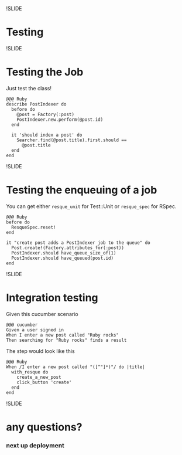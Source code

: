 !SLIDE
# Testing

!SLIDE
# Testing the Job

Just test the class!

    @@@ Ruby
    describe PostIndexer do
      before do
        @post = Factory(:post)
        PostIndexer.new.perform(@post.id)
      end
      
      it 'should index a post' do
        Searcher.find(@post.title).first.should ==
          @post.title
      end
    end

!SLIDE
# Testing the enqueuing of a job

You can get either `resque_unit` for Test::Unit or `resque_spec` for
RSpec.

    @@@ Ruby
    before do
      ResqueSpec.reset!
    end
    
    it "create post adds a PostIndexer job to the queue" do
      Post.create!(Factory.attributes_for(:post))
      PostIndexer.should have_queue_size_of(1)
      PostIndexer.should have_queued(post.id)
    end

!SLIDE
# Integration testing

Given this cucumber scenario

    @@@ cucumber
    Given a user signed in
    When I enter a new post called "Ruby rocks"
    Then searching for "Ruby rocks" finds a result

The step would look like this

    @@@ Ruby
    When /I enter a new post called "([^"]*)"/ do |title|
      with_resque do
        create_a_new_post
        click_button 'create'
      end
    end

!SLIDE
# any questions?

### next up deployment

